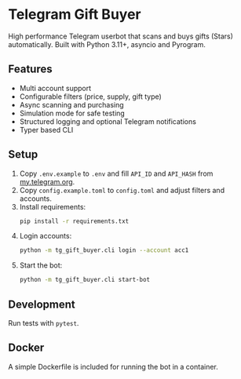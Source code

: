 # Telegram Gift Buyer

High performance Telegram userbot that scans and buys gifts (Stars) automatically. Built with Python 3.11+, asyncio and Pyrogram.

## Features
- Multi account support
- Configurable filters (price, supply, gift type)
- Async scanning and purchasing
- Simulation mode for safe testing
- Structured logging and optional Telegram notifications
- Typer based CLI

## Setup
1. Copy `.env.example` to `.env` and fill `API_ID` and `API_HASH` from [my.telegram.org](https://my.telegram.org).
2. Copy `config.example.toml` to `config.toml` and adjust filters and accounts.
3. Install requirements:
   ```bash
   pip install -r requirements.txt
   ```
4. Login accounts:
   ```bash
   python -m tg_gift_buyer.cli login --account acc1
   ```
5. Start the bot:
   ```bash
   python -m tg_gift_buyer.cli start-bot
   ```

## Development
Run tests with `pytest`.

## Docker
A simple Dockerfile is included for running the bot in a container.
